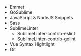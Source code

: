 - Emmet
- GoSublime
- JavaScript & NodeJS Snippets
- Sass
- SublimeLinter
  - SublimeLinter-contrib-eslint
  - SublimeLinter-contrib-golint
- Vue Syntax Hightlight
- Git
